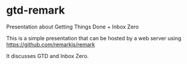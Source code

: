 # gtd-remark
Presentation about Getting Things Done + Inbox Zero

This is a simple presentation that can be hosted by a web server using https://github.com/remarkjs/remark

It discusses GTD and Inbox Zero.
